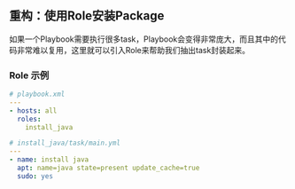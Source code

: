 ## 重构：使用Role安装Package

如果一个Playbook需要执行很多task，Playbook会变得非常庞大，而且其中的代码非常难以复用，这里就可以引入Role来帮助我们抽出task封装起来。

### Role 示例

```yaml
# playbook.xml
---
- hosts: all
  roles:
    install_java
```

```yaml
# install_java/task/main.yml
---
- name: install java
  apt: name=java state=present update_cache=true
  sudo: yes
```
